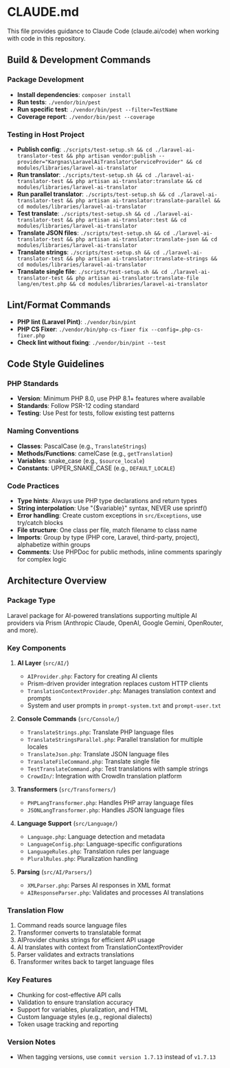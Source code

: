 # CLAUDE.md

This file provides guidance to Claude Code (claude.ai/code) when working with code in this repository.

## Build & Development Commands

### Package Development
- **Install dependencies**: `composer install`
- **Run tests**: `./vendor/bin/pest`
- **Run specific test**: `./vendor/bin/pest --filter=TestName`
- **Coverage report**: `./vendor/bin/pest --coverage`

### Testing in Host Project
- **Publish config**: `./scripts/test-setup.sh && cd ./laravel-ai-translator-test && php artisan vendor:publish --provider="Kargnas\LaravelAiTranslator\ServiceProvider" && cd modules/libraries/laravel-ai-translator`
- **Run translator**: `./scripts/test-setup.sh && cd ./laravel-ai-translator-test && php artisan ai-translator:translate && cd modules/libraries/laravel-ai-translator`
- **Run parallel translator**: `./scripts/test-setup.sh && cd ./laravel-ai-translator-test && php artisan ai-translator:translate-parallel && cd modules/libraries/laravel-ai-translator`
- **Test translate**: `./scripts/test-setup.sh && cd ./laravel-ai-translator-test && php artisan ai-translator:test && cd modules/libraries/laravel-ai-translator`
- **Translate JSON files**: `./scripts/test-setup.sh && cd ./laravel-ai-translator-test && php artisan ai-translator:translate-json && cd modules/libraries/laravel-ai-translator`
- **Translate strings**: `./scripts/test-setup.sh && cd ./laravel-ai-translator-test && php artisan ai-translator:translate-strings && cd modules/libraries/laravel-ai-translator`
- **Translate single file**: `./scripts/test-setup.sh && cd ./laravel-ai-translator-test && php artisan ai-translator:translate-file lang/en/test.php && cd modules/libraries/laravel-ai-translator`

## Lint/Format Commands
- **PHP lint (Laravel Pint)**: `./vendor/bin/pint`
- **PHP CS Fixer**: `./vendor/bin/php-cs-fixer fix --config=.php-cs-fixer.php`
- **Check lint without fixing**: `./vendor/bin/pint --test`

## Code Style Guidelines

### PHP Standards
- **Version**: Minimum PHP 8.0, use PHP 8.1+ features where available
- **Standards**: Follow PSR-12 coding standard
- **Testing**: Use Pest for tests, follow existing test patterns

### Naming Conventions
- **Classes**: PascalCase (e.g., `TranslateStrings`)
- **Methods/Functions**: camelCase (e.g., `getTranslation`)
- **Variables**: snake_case (e.g., `$source_locale`)
- **Constants**: UPPER_SNAKE_CASE (e.g., `DEFAULT_LOCALE`)

### Code Practices
- **Type hints**: Always use PHP type declarations and return types
- **String interpolation**: Use "{$variable}" syntax, NEVER use sprintf()
- **Error handling**: Create custom exceptions in `src/Exceptions`, use try/catch blocks
- **File structure**: One class per file, match filename to class name
- **Imports**: Group by type (PHP core, Laravel, third-party, project), alphabetize within groups
- **Comments**: Use PHPDoc for public methods, inline comments sparingly for complex logic

## Architecture Overview

### Package Type
Laravel package for AI-powered translations supporting multiple AI providers via Prism (Anthropic Claude, OpenAI, Google Gemini, OpenRouter, and more).

### Key Components

1. **AI Layer** (`src/AI/`)
   - `AIProvider.php`: Factory for creating AI clients
   - Prism-driven provider integration replaces custom HTTP clients
   - `TranslationContextProvider.php`: Manages translation context and prompts
   - System and user prompts in `prompt-system.txt` and `prompt-user.txt`

2. **Console Commands** (`src/Console/`)
   - `TranslateStrings.php`: Translate PHP language files
   - `TranslateStringsParallel.php`: Parallel translation for multiple locales
   - `TranslateJson.php`: Translate JSON language files
   - `TranslateFileCommand.php`: Translate single file
   - `TestTranslateCommand.php`: Test translations with sample strings
   - `CrowdIn/`: Integration with CrowdIn translation platform

3. **Transformers** (`src/Transformers/`)
   - `PHPLangTransformer.php`: Handles PHP array language files
   - `JSONLangTransformer.php`: Handles JSON language files

4. **Language Support** (`src/Language/`)
   - `Language.php`: Language detection and metadata
   - `LanguageConfig.php`: Language-specific configurations
   - `LanguageRules.php`: Translation rules per language
   - `PluralRules.php`: Pluralization handling

5. **Parsing** (`src/AI/Parsers/`)
   - `XMLParser.php`: Parses AI responses in XML format
   - `AIResponseParser.php`: Validates and processes AI translations

### Translation Flow
1. Command reads source language files
2. Transformer converts to translatable format
3. AIProvider chunks strings for efficient API usage
4. AI translates with context from TranslationContextProvider
5. Parser validates and extracts translations
6. Transformer writes back to target language files

### Key Features
- Chunking for cost-effective API calls
- Validation to ensure translation accuracy
- Support for variables, pluralization, and HTML
- Custom language styles (e.g., regional dialects)
- Token usage tracking and reporting

### Version Notes
- When tagging versions, use `commit version 1.7.13` instead of `v1.7.13`